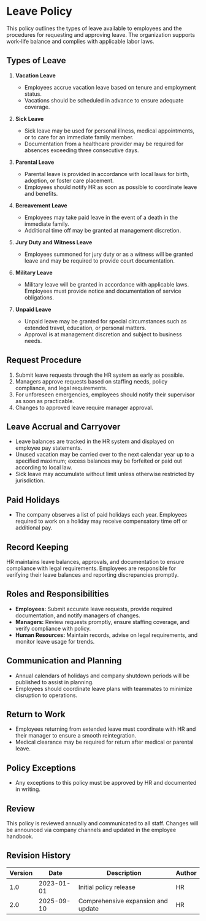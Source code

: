 # Leave Policy

This policy outlines the types of leave available to employees and the procedures for requesting and approving leave. The organization supports work-life balance and complies with applicable labor laws.

## Types of Leave
1. **Vacation Leave**
   - Employees accrue vacation leave based on tenure and employment status.
   - Vacations should be scheduled in advance to ensure adequate coverage.

2. **Sick Leave**
   - Sick leave may be used for personal illness, medical appointments, or to care for an immediate family member.
   - Documentation from a healthcare provider may be required for absences exceeding three consecutive days.

3. **Parental Leave**
   - Parental leave is provided in accordance with local laws for birth, adoption, or foster care placement.
   - Employees should notify HR as soon as possible to coordinate leave and benefits.

4. **Bereavement Leave**
   - Employees may take paid leave in the event of a death in the immediate family.
   - Additional time off may be granted at management discretion.

5. **Jury Duty and Witness Leave**
   - Employees summoned for jury duty or as a witness will be granted leave and may be required to provide court documentation.

6. **Military Leave**
   - Military leave will be granted in accordance with applicable laws. Employees must provide notice and documentation of service obligations.

7. **Unpaid Leave**
   - Unpaid leave may be granted for special circumstances such as extended travel, education, or personal matters.
   - Approval is at management discretion and subject to business needs.

## Request Procedure
1. Submit leave requests through the HR system as early as possible.
2. Managers approve requests based on staffing needs, policy compliance, and legal requirements.
3. For unforeseen emergencies, employees should notify their supervisor as soon as practicable.
4. Changes to approved leave require manager approval.

## Leave Accrual and Carryover
- Leave balances are tracked in the HR system and displayed on employee pay statements.
- Unused vacation may be carried over to the next calendar year up to a specified maximum; excess balances may be forfeited or paid out according to local law.
- Sick leave may accumulate without limit unless otherwise restricted by jurisdiction.

## Paid Holidays
- The company observes a list of paid holidays each year. Employees required to work on a holiday may receive compensatory time off or additional pay.

## Record Keeping
HR maintains leave balances, approvals, and documentation to ensure compliance with legal requirements. Employees are responsible for verifying their leave balances and reporting discrepancies promptly.

## Roles and Responsibilities
- **Employees:** Submit accurate leave requests, provide required documentation, and notify managers of changes.
- **Managers:** Review requests promptly, ensure staffing coverage, and verify compliance with policy.
- **Human Resources:** Maintain records, advise on legal requirements, and monitor leave usage for trends.

## Communication and Planning
- Annual calendars of holidays and company shutdown periods will be published to assist in planning.
- Employees should coordinate leave plans with teammates to minimize disruption to operations.

## Return to Work
- Employees returning from extended leave must coordinate with HR and their manager to ensure a smooth reintegration.
- Medical clearance may be required for return after medical or parental leave.

## Policy Exceptions
- Any exceptions to this policy must be approved by HR and documented in writing.

## Review
This policy is reviewed annually and communicated to all staff. Changes will be announced via company channels and updated in the employee handbook.

## Revision History
| Version | Date       | Description                        | Author |
|---------|------------|------------------------------------|--------|
| 1.0     | 2023-01-01 | Initial policy release             | HR     |
| 2.0     | 2025-09-10 | Comprehensive expansion and update | HR     |
